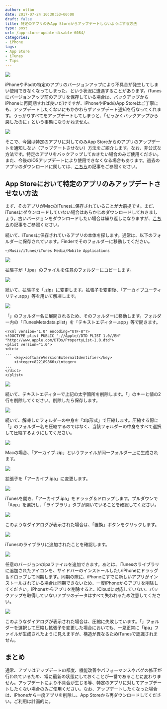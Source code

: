 ```yaml
---
author: ottan
date: 2017-07-24 10:30:53+00:00
draft: false
title: 特定のアプリのみApp Storeからアップデートしないようにする方法
type: post
url: /app-store-update-disable-6084/
categories:
- iPhone
tags:
- App Store
- iTunes
- Tips
---
```


![](/uploads/2017/07/170724-5975ba4393afe.jpg)

iPhoneやiPadの特定のアプリのバージョンアップにより不具合が発生してしまい使用できなくなってしまった、という状況に遭遇することがあります。iTunesにバージョンアップ前のアプリを保存している場合は、バックアップからiPhoneに再同期すれば良いだけですが、iPhoneやiPadのApp Storeはご丁寧にも、アップデートしたくないにもかかわらずアップデート通知を行なってくれます。うっかりすべてをアップデートしてしまうと、「せっかくバックアップから戻したのに」という事態になりかねません。

![](/uploads/2017/07/170724-5975bc20b9c96.png)

そこで、今回は特定のアプリに対してのみApp Storeからのアプリのアップデートを通知しない（アップデートさせない）方法をご紹介します。なお、非公式な方法です。特定のアプリをバックアップしておきたい場合のみご使用ください。また、今後のiOSアップデートにより使用できなくなる場合もあります。過去のアプリのダウンロードに関しては、[こちら](/app-store-old-version-apps-6824/)の記事をご参照ください。

## App Storeにおいて特定のアプリのみアップデートさせない方法

まず、そのアプリがMacのiTunesに保存されていることが大前提です。まだ、iTunesにダウンロードしていない場合はあらかじめダウンロードしておきましょう。古いバージョンをダウンロードしたい場合は繰り返しになりますが、[こちら](/app-store-old-version-apps-6824/)の記事をご参照ください。

続いて、iTunesに保存されているアプリの本体を探します。通常は、以下のフォルダーに保存されています。Finderでそのフォルダーに移動してください。

    ~/Music/iTunes/iTunes Media/Mobile Applications

![](/uploads/2017/07/170724-5975bc2ee6ff5.png)

拡張子が「<AppName>.ipa」のファイルを任意のフォルダーにコピーします。

![](/uploads/2017/07/170724-5975c90ee6752.png)

続いて、拡張子を「<AppName>.zip」に変更します。拡張子を変更後、「アーカイブユーティリティ.app」等を用いて解凍します。

![](/uploads/2017/07/170724-5975c934d869c.png)

「<AppName>」のフォルダー名に展開されるため、そのフォルダーに移動します。フォルダー内の「iTunesMetadata.plist」を「テキストエディター.app」等で開きます。

    <?xml version="1.0" encoding="UTF-8"?>
    <!DOCTYPE plist PUBLIC "-//Apple//DTD PLIST 1.0//EN" "http://www.apple.com/DTDs/PropertyList-1.0.dtd">
    <plist version="1.0">
    <dict>
    ...
    	<key>softwareVersionExternalIdentifier</key>
    	<integer>822189866</integer>
    ...
    </dict>
    </plist>

![](/uploads/2017/07/170724-5975c9974c94f.png)

続いて、テキストエディターで上記の太字箇所を削除します。「<softwareVersionExternalIdentifier>」のキーと値の2行を削除してください。削除したら保存します。

![](/uploads/2017/07/170724-5975c9f923233.png)

続いて、解凍したフォルダーの中身を「zip形式」で圧縮します。圧縮する際に「<AppName>」のフォルダー名を圧縮するのではなく、当該フォルダーの中身をすべて選択して圧縮するようにしてください。

![](/uploads/2017/07/170724-5975ca3b92ea7.png)

Macの場合、「アーカイブ.zip」というファイルが同一フォルダー上に生成されます。

![](/uploads/2017/07/170724-5975ca5ec8bc3.png)

拡張子を「アーカイブ.ipa」に変更します。

![](/uploads/2017/07/170724-5975ca70f0d46.png)

iTunesを開き、「アーカイブ.ipa」をドラッグ＆ドロップします。プルダウンで「App」を選択し、「ライブラリ」タブが開いていることを確認してください。

![](/uploads/2017/07/170724-5975cac60b1d7.png)

このようなダイアログが表示された場合は、「置換」ボタンをクリックします。

![](/uploads/2017/07/170724-5975cae7f0776.png)

iTunesのライブラリに追加されたことを確認します。

![](/uploads/2017/07/170724-5975cb00281ad.png)

任意のバージョンのipaファイルを追加できます。あとは、iTunesのライブラリに追加されたアイコンを、サイドバーのインストールしたいiPhoneにドラッグ＆ドロップして同期します。同期の際に、iPhoneにすでに新しいアプリがインストールされている場合は同期できないため、一度iPhoneからアプリを削除してください。iPhoneからアプリを削除すると、iCloudに対応していない、バックアップを取得していないアプリのデータはすべて失われるため注意してください。

![](/uploads/2017/07/170724-5975caacd2419.png)

このようなダイアログが表示された場合は、圧縮に失敗しています。「<AppName>」フォルダーを選択して圧縮し拡張子を変更した場合においても、一見正常に「ipa」ファイルが生成されたように見えますが、構造が異なるためiTunesで認識されません。

## まとめ

通常、アプリはアップデートの都度、機能改善やパフォーマンスやバグの修正が行われているため、常に最新の状態にしておくことが一番であることに変わりません。アップデートにより不具合が生じる等、特定のアプリに対してアップデートしたくない場合のみご使用ください。なお、アップデートしたくなった場合は、iPhoneから一度アプリを削除し、App Storeから再ダウンロードしてください。ご利用は計画的に。
